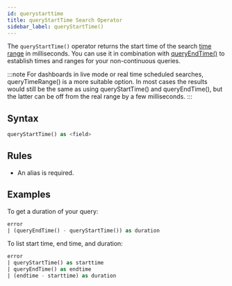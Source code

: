 ```yaml
---
id: querystarttime
title: queryStartTime Search Operator
sidebar_label: queryStartTime()
---
```


The `queryStartTime()` operator returns the start time of the search <a href="/docs/search/get-started-with-search/build-search/set-time-range">time range</a> in milliseconds. You can use it in combination with <a href="#queryEndTime">queryEndTime()</a> to establish times and ranges for your non-continuous queries.

:::note
For dashboards in live mode or real time scheduled searches, queryTimeRange() is a more suitable option. In most cases the results would still be the same as using queryStartTime() and queryEndTime(), but the latter can be off from the real range by a few milliseconds.
:::

## Syntax

```sql
queryStartTime() as <field>
```

## Rules

* An alias is required.

## Examples

To get a duration of your query:

```sql
error
| (queryEndTime() - queryStartTime()) as duration
```

To list start time, end time, and duration:

```sql
error
| queryStartTime() as starttime
| queryEndTime() as endtime
| (endtime - starttime) as duration
```
